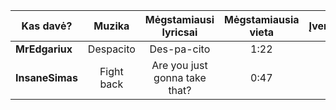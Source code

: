 
| Kas davė?       |   Muzika   | Mėgstamiausi lyricsai | Mėgstamiausia vieta | Įvertinimas |
| --------------- |:----------:|:---------------------:|:-------------------:|:-----------:|
| **MrEdgariux**  | Despacito | Des-pa-cito                     | 1:22                | 8            |
| **InsaneSimas** | Fight back   | Are you just gonna take that?                      | 0:47                    | 7            |

